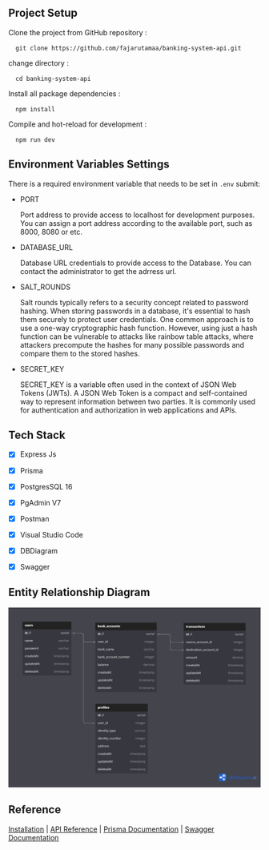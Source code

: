 ## Project Setup
Clone the project from GitHub repository :

      git clone https://github.com/fajarutamaa/banking-system-api.git
      
change directory :

      cd banking-system-api

Install all package dependencies :

      npm install

Compile and hot-reload for development :

      npm run dev

## Environment Variables Settings

There is a required environment variable that needs to be set in `.env`
submit:

- PORT
  
  Port address to provide access to localhost for development purposes. You can assign a port address according to the available port, such as 8000, 8080 or etc.
  
- DATABASE_URL
  
  Database URL credentials to provide access to the Database. You can contact the administrator to get the adrress url.

- SALT_ROUNDS
  
  Salt rounds typically refers to a security concept related to password hashing. When storing passwords in a database, it's essential to hash them securely to protect user credentials. One common approach is to use a one-way cryptographic hash function. However, using just a hash function can be vulnerable to attacks like rainbow table attacks, where attackers precompute the hashes for many possible passwords and compare them to the stored hashes.

- SECRET_KEY
  
  SECRET_KEY is a variable often used in the context of JSON Web Tokens (JWTs). A JSON Web Token is a compact and self-contained way to represent information between two parties. It is commonly used for authentication and authorization in web applications and APIs.

## Tech Stack
- [x] Express Js
- [x] Prisma
- [x] PostgresSQL 16
- [x] PgAdmin V7
- [x] Postman
- [x] Visual Studio Code
- [x] DBDiagram
- [x] Swagger


## Entity Relationship Diagram
![App Screenshot](erd_challenge4.png)
      
## Reference
[Installation](https://www.npmjs.com/package/express) | [API Reference](https://expressjs.com/en/4x/api.html#app) | [Prisma Documentation](https://www.prisma.io/docs/concepts/overview/what-is-prisma) | [Swagger Documentation](https://swagger.io/)